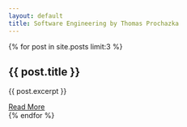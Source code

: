 ```yaml
---
layout: default
title: Software Engineering by Thomas Prochazka
---
```


{% for post in site.posts limit:3 %}
<section class="c-post c-post--front">
    <h1 class="c-post__title">{{ post.title }}</h1>
    <p>{{ post.excerpt }}</p>
    <a href="{{ post.url }}">Read More</a>
</section>
{% endfor %}